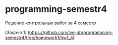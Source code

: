 # programming-semestr4
Решение контрольных работ за 4 семестр

[Задача 1] (https://github.com/lve-gh/programming-semestr4/tree/homework1/hw1_4)
